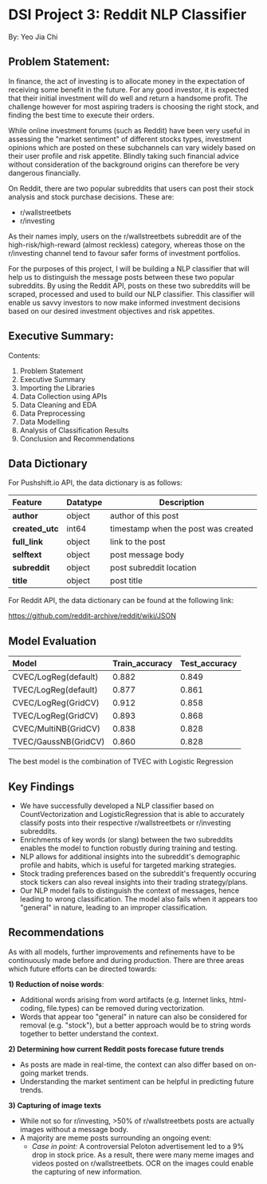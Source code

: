# DSI Project 3: Reddit NLP Classifier
By: Yeo Jia Chi

## Problem Statement:
In finance, the act of investing is to allocate money in the expectation of receiving some benefit in the future. For any good investor, it is expected that their initial investment will do well and return a handsome profit. The challenge however for most aspiring traders is choosing the right stock, and finding the best time to execute their orders.

While online investment forums (such as Reddit) have been very useful in assessing the "market sentiment" of different stocks types, investment opinions which are posted on these subchannels can vary widely based on their user profile and risk appetite. Blindly taking such financial advice without consideration of the background origins can therefore be very dangerous financially.

On Reddit, there are two popular subreddits that users can post their stock analysis and stock purchase decisions. These are:

- r/wallstreetbets
- r/investing

As their names imply, users on the r/wallstreetbets subreddit are of the high-risk/high-reward (almost reckless) category, whereas those on the r/investing channel tend to favour safer forms of investment portfolios.

For the purposes of this project, I will be building a NLP classifier that will help us to distinguish the message posts between these two popular subreddits. By using the Reddit API, posts on these two subreddits will be scraped, processed and used to build our NLP classifier. This classifier will enable us savvy investors to now make informed investment decisions based on our desired investment objectives and risk appetites.

## Executive Summary:
Contents:
1. Problem Statement
2. Executive Summary
3. Importing the Libraries
4. Data Collection using APIs
5. Data Cleaning and EDA
6. Data Preprocessing
7. Data Modelling
8. Analysis of Classification Results
9. Conclusion and Recommendations

## Data Dictionary
For Pushshift.io API, the data dictionary is as follows:

|Feature|Datatype|Description|
|:-------|--------|-----------|
|**author**|object|author of this post|
|**created_utc**|int64|timestamp when the post was created|
|**full_link**|object|link to the post|
|**selftext**|object|post message body|
|**subreddit**|object|post subreddit location|
|**title**|object|post title|

For Reddit API, the data dictionary can be found at the following link:

https://github.com/reddit-archive/reddit/wiki/JSON

## Model Evaluation
|Model|Train_accuracy|Test_accuracy
|:-----|--------------|-------------|
|CVEC/LogReg(default)|0.882|0.849|
|TVEC/LogReg(default)|0.877|0.861|
|CVEC/LogReg(GridCV)|0.912|0.858|
|TVEC/LogReg(GridCV)|0.893|0.868|
|CVEC/MultiNB(GridCV)|0.838|0.828|
|TVEC/GaussNB(GridCV)|0.860|0.828|

The best model is the combination of TVEC with Logistic Regression

## Key Findings
- We have successfully developed a NLP classifier based on CountVectorization and LogisticRegression that is able to accurately classify posts into their respective r/wallstreetbets or r/investing subreddits.
- Enrichments of key words (or slang) between the two subreddits enables the model to function robustly during training and testing.
- NLP allows for additional insights into the subreddit's demographic profile and habits, which is useful for targeted marking strategies.
- Stock trading preferences based on the subreddit's frequently occuring stock tickers can also reveal insights into their trading strategy/plans.
- Our NLP model fails to distinguish the context of messages, hence leading to wrong classification. The model also fails when it appears too "general" in nature, leading to an improper classification.

## Recommendations
As with all models, further improvements and refinements have to be continuously made before and during production. There are three areas which future efforts can be directed towards:

**1) Reduction of noise words**:
- Additional words arising from word artifacts (e.g. Internet links, html-coding, file.types) can be removed during vectorization.
- Words that appear too "general" in nature can also be considered for removal (e.g. "stock"), but a better approach would be to string words together to better understand the context.

**2) Determining how current Reddit posts forecase future trends**
- As posts are made in real-time, the context can also differ based on on-going market trends.
- Understanding the market sentiment can be helpful in predicting future trends.

**3) Capturing of image texts**
- While not so for r/investing, >50% of r/wallstreetbets posts are actually images without a message body.
- A majority are meme posts surrounding an ongoing event:
    - *Case in point:* A controversial Peloton advertisement led to a 9% drop in stock price. As a result, there were many meme images and videos posted on r/wallstreetbets. OCR on the images could enable the capturing of new information.

